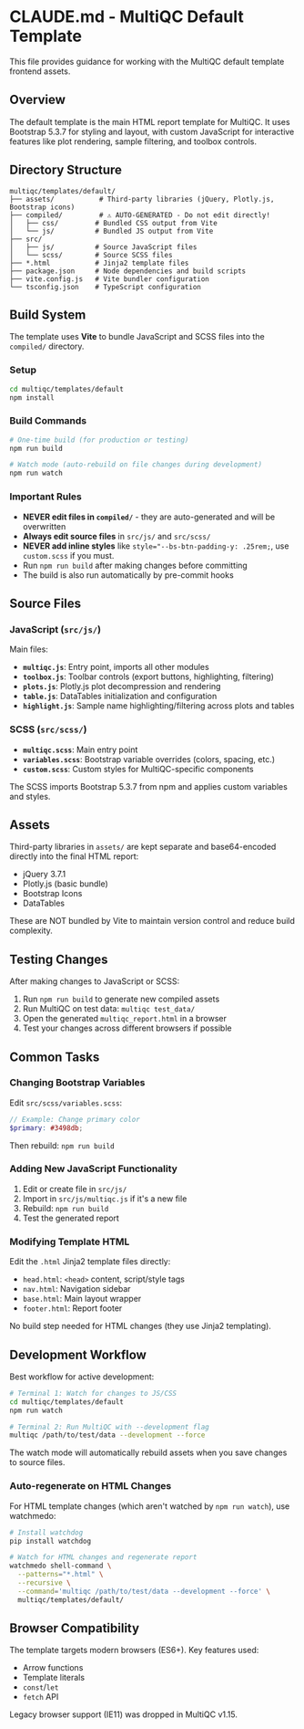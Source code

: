 # CLAUDE.md - MultiQC Default Template

This file provides guidance for working with the MultiQC default template frontend assets.

## Overview

The default template is the main HTML report template for MultiQC. It uses Bootstrap 5.3.7 for styling and layout, with custom JavaScript for interactive features like plot rendering, sample filtering, and toolbox controls.

## Directory Structure

```
multiqc/templates/default/
├── assets/           # Third-party libraries (jQuery, Plotly.js, Bootstrap icons)
├── compiled/         # ⚠️ AUTO-GENERATED - Do not edit directly!
│   ├── css/         # Bundled CSS output from Vite
│   └── js/          # Bundled JS output from Vite
├── src/
│   ├── js/          # Source JavaScript files
│   └── scss/        # Source SCSS files
├── *.html           # Jinja2 template files
├── package.json     # Node dependencies and build scripts
├── vite.config.js   # Vite bundler configuration
└── tsconfig.json    # TypeScript configuration
```

## Build System

The template uses **Vite** to bundle JavaScript and SCSS files into the `compiled/` directory.

### Setup

```bash
cd multiqc/templates/default
npm install
```

### Build Commands

```bash
# One-time build (for production or testing)
npm run build

# Watch mode (auto-rebuild on file changes during development)
npm run watch
```

### Important Rules

- **NEVER edit files in `compiled/`** - they are auto-generated and will be overwritten
- **Always edit source files** in `src/js/` and `src/scss/`
- **NEVER add inline styles** like `style="--bs-btn-padding-y: .25rem;`, use `custom.scss` if you must.
- Run `npm run build` after making changes before committing
- The build is also run automatically by pre-commit hooks

## Source Files

### JavaScript (`src/js/`)

Main files:

- **`multiqc.js`**: Entry point, imports all other modules
- **`toolbox.js`**: Toolbar controls (export buttons, highlighting, filtering)
- **`plots.js`**: Plotly.js plot decompression and rendering
- **`table.js`**: DataTables initialization and configuration
- **`highlight.js`**: Sample name highlighting/filtering across plots and tables

### SCSS (`src/scss/`)

- **`multiqc.scss`**: Main entry point
- **`variables.scss`**: Bootstrap variable overrides (colors, spacing, etc.)
- **`custom.scss`**: Custom styles for MultiQC-specific components

The SCSS imports Bootstrap 5.3.7 from npm and applies custom variables and styles.

## Assets

Third-party libraries in `assets/` are kept separate and base64-encoded directly into the final HTML report:

- jQuery 3.7.1
- Plotly.js (basic bundle)
- Bootstrap Icons
- DataTables

These are NOT bundled by Vite to maintain version control and reduce build complexity.

## Testing Changes

After making changes to JavaScript or SCSS:

1. Run `npm run build` to generate new compiled assets
2. Run MultiQC on test data: `multiqc test_data/`
3. Open the generated `multiqc_report.html` in a browser
4. Test your changes across different browsers if possible

## Common Tasks

### Changing Bootstrap Variables

Edit `src/scss/variables.scss`:

```scss
// Example: Change primary color
$primary: #3498db;
```

Then rebuild: `npm run build`

### Adding New JavaScript Functionality

1. Edit or create file in `src/js/`
2. Import in `src/js/multiqc.js` if it's a new file
3. Rebuild: `npm run build`
4. Test the generated report

### Modifying Template HTML

Edit the `.html` Jinja2 template files directly:

- `head.html`: `<head>` content, script/style tags
- `nav.html`: Navigation sidebar
- `base.html`: Main layout wrapper
- `footer.html`: Report footer

No build step needed for HTML changes (they use Jinja2 templating).

## Development Workflow

Best workflow for active development:

```bash
# Terminal 1: Watch for changes to JS/CSS
cd multiqc/templates/default
npm run watch

# Terminal 2: Run MultiQC with --development flag
multiqc /path/to/test/data --development --force
```

The watch mode will automatically rebuild assets when you save changes to source files.

### Auto-regenerate on HTML Changes

For HTML template changes (which aren't watched by `npm run watch`), use watchmedo:

```bash
# Install watchdog
pip install watchdog

# Watch for HTML changes and regenerate report
watchmedo shell-command \
  --patterns="*.html" \
  --recursive \
  --command='multiqc /path/to/test/data --development --force' \
  multiqc/templates/default/
```

## Browser Compatibility

The template targets modern browsers (ES6+). Key features used:

- Arrow functions
- Template literals
- `const`/`let`
- `fetch` API

Legacy browser support (IE11) was dropped in MultiQC v1.15.
